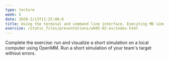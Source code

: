 ```yaml
---
type: lecture
week: 5
date: 2020-2/13T11:25:00-6
title: Using the terminal and command line interface. Executing MD simulations and visualizing the results.
exercise: /static_files/presentations/wk05-02-ex/index.html
---
```

Complete the exercise: run and visualize a short simulation on a local computer using OpenMM.
Run a short simulation of your team's target without errors.
